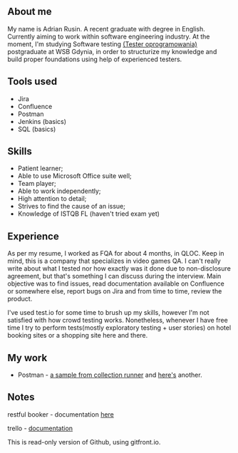 ## About me

My name is Adrian Rusin. A recent graduate with degree in English. Currently aiming to work within software engineering industry. At the moment, I'm studying Software testing [(Tester oprogramowania)](https://web.archive.org/web/20221220104904/https://www.wsb.pl/gdynia/studia-i-szkolenia/studia-podyplomowe/kierunki/tester-oprogramowania) postgraduate at WSB Gdynia, in order to structurize my knowledge and build proper foundations using help of experienced testers. 

## Tools used

* Jira
* Confluence
* Postman
* Jenkins (basics)
* SQL (basics)

## Skills

* Patient learner;
* Able to use Microsoft Office suite well;
* Team player;
* Able to work independently;
* High attention to detail;
* Strives to find the cause of an issue;
* Knowledge of ISTQB FL (haven't tried exam yet)

## Experience

As per my resume, I worked as FQA for about 4 months, in QLOC. Keep in mind, this is a company that specializes in video games QA. I can't really write about what I tested nor how exactly was it done due to non-disclosure agreement, but that's something I can discuss during the interview. Main objective was to find issues, read documentation available on Confluence or somewhere else, report bugs on Jira and from time to time, review the product.

I've used test.io for some time to brush up my skills, however I'm not satisfied with how crowd testing works. Nonetheless, whenever I have free time I try to perform tests(mostly exploratory testing + user stories) on hotel booking sites or a shopping site here and there. 

## My work

* Postman - [a sample from collection runner](https://i.imgur.com/i2ZlYoF.png) and [here's](https://i.imgur.com/k3Db6Bp.png) another.

## Notes

restful booker - documentation [here](https://restful-booker.herokuapp.com/apidoc/index.html)

trello - [documentation](https://developer.atlassian.com/cloud/trello/rest/api-group-actions/)

This is read-only version of Github, using gitfront.io. 
